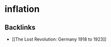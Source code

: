 # inflation



<a id="orgce332d3"></a>

## Backlinks

-   [[The Lost Revolution: Germany 1918 to 1923]]
